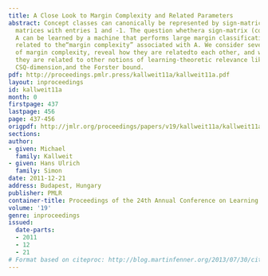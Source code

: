 ```yaml
---
title: A Close Look to Margin Complexity and Related Parameters
abstract: Concept classes can canonically be represented by sign-matrices,i.e., by
  matrices with entries 1 and -1. The question whethera sign-matrix (concept class)
  A can be learned by a machine that performs large margin classification is closely
  related to the“margin complexity” associated with A. We consider severalvariants
  of margin complexity, reveal how they are relatedto each other, and we reveal how
  they are related to other notions of learning-theoretic relevance like SQ-dimension,
  CSQ-dimension,and the Forster bound.
pdf: http://proceedings.pmlr.press/kallweit11a/kallweit11a.pdf
layout: inproceedings
id: kallweit11a
month: 0
firstpage: 437
lastpage: 456
page: 437-456
origpdf: http://jmlr.org/proceedings/papers/v19/kallweit11a/kallweit11a.pdf
sections: 
author:
- given: Michael
  family: Kallweit
- given: Hans Ulrich
  family: Simon
date: 2011-12-21
address: Budapest, Hungary
publisher: PMLR
container-title: Proceedings of the 24th Annual Conference on Learning Theory
volume: '19'
genre: inproceedings
issued:
  date-parts:
  - 2011
  - 12
  - 21
# Format based on citeproc: http://blog.martinfenner.org/2013/07/30/citeproc-yaml-for-bibliographies/
---
```

